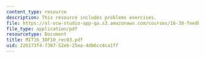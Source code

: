 ```yaml
---
content_type: resource
description: This resource includes problems exercises.
file: https://ol-ocw-studio-app-qa.s3.amazonaws.com/courses/16-30-feedback-control-systems-fall-2010/226173f4738752eb25ea4db6cc4ca1ff_MIT16_30F10_rec03.pdf
file_type: application/pdf
resourcetype: Document
title: MIT16_30F10_rec03.pdf
uid: 226173f4-7387-52eb-25ea-4db6cc4ca1ff
---
```

